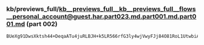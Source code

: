 ### kb/previews_full/kb__previews_full__kb__previews_full__flows__personal_account@guest.har.part023.md.part001.md.part001.md (part 002)

```md
BUeXg91DwsXktsh44+DeqaATu4juRLBJH+k5LR566rfG3ly4wjVwyFJj84O81RoL1UtwbiAc3MfJ1F95jkfatO7NS2FHt7srMDgetZxkSvI5xhHfb/
```

```
